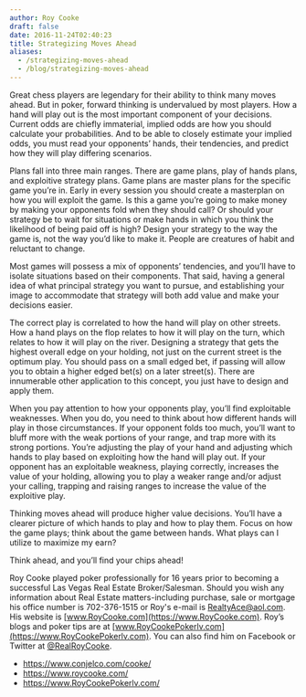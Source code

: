 ```yaml
---
author: Roy Cooke
draft: false
date: 2016-11-24T02:40:23
title: Strategizing Moves Ahead
aliases:
  - /strategizing-moves-ahead
  - /blog/strategizing-moves-ahead
---
```


Great chess players are legendary for their ability to think
many moves ahead. But in poker, forward thinking is undervalued by most
players. How a hand will play out is the most important component of your
decisions. Current odds are chiefly immaterial, implied odds are how you should
calculate your probabilities. And to be able to closely estimate your implied
odds, you must read your opponents&rsquo; hands, their tendencies, and predict how
they will play differing scenarios. 
 
Plans fall into three main ranges. There are game plans, play
of hands plans, and exploitive strategy plans. Game plans are master plans for the specific
game you&rsquo;re in. Early in every session you should create a masterplan on how
you will exploit the game. Is this a game you&rsquo;re going to make money by making
your opponents fold when they should call? Or should your strategy be to wait
for situations or make hands in which you think the likelihood of being paid
off is high? Design your strategy to the way the game is, not the way you&rsquo;d
like to make it. People are creatures of habit and reluctant to change. 
 
Most games will possess a mix of opponents&rsquo; tendencies, and
you&rsquo;ll have to isolate situations based on their components. That said, having
a general idea of what principal strategy you want to pursue, and establishing your
image to accommodate that strategy will both add value and make your decisions
easier. 
 
The correct play is correlated to how the hand will play on
other streets. How a hand plays on the flop relates to how it will play on the
turn, which relates to how it will play on the river. Designing a strategy that
gets the highest overall edge on your holding, not just on the current street
is the optimum play. You should pass on
a small edged bet, if passing will allow you to obtain a higher edged bet(s) on
a later street(s). There are innumerable other application to this concept, you
just have to design and apply them. 
 
When you pay attention to how your opponents play, you&rsquo;ll
find exploitable weaknesses. When you do, you need to think about how different
hands will play in those circumstances. If your opponent folds too much, you&rsquo;ll
want to bluff more with the weak portions of your range, and trap more with its
strong portions. You&rsquo;re adjusting the play of your hand and adjusting which
hands to play based on exploiting how the hand will play out. If your opponent
has an exploitable weakness, playing correctly, 
increases the value of your holding, allowing you to play a weaker range
and/or adjust your calling, trapping and raising ranges to increase the value
of the exploitive play. 
 
Thinking moves ahead will produce higher value decisions.
You&rsquo;ll have a clearer picture of which hands to play and how to play them.
Focus on how the game plays; think about the game between hands. What plays can
I utilize to maximize my earn? 
 
Think ahead, and you&rsquo;ll find your chips ahead! 

Roy Cooke
played poker professionally for 16 years prior to becoming a successful Las
Vegas Real Estate Broker/Salesman. Should you wish any information about Real
Estate matters-including purchase, sale or mortgage his office number is
702-376-1515 or Roy's e-mail is RealtyAce@aol.com. His website is
[www.RoyCooke.com](https://www.RoyCooke.com). Roy&rsquo;s blogs and
poker tips are at [www.RoyCookePokerlv.com](https://www.RoyCookePokerlv.com).
You can also find him on Facebook or Twitter at
[@RealRoyCooke](https://x.com/RealRoyCooke).

* https://www.conjelco.com/cooke/
* https://www.roycooke.com/
* https://www.RoyCookePokerlv.com/
